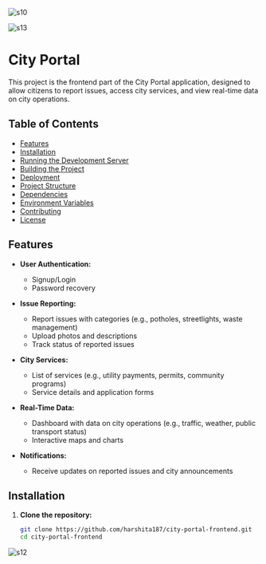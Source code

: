![s10](https://github.com/harshita187/city-portal-hackathon-frontend/assets/121415693/2282db68-3fad-47e9-9a20-5a234d2f072b)


![s13](https://github.com/harshita187/city-portal-hackathon-frontend/assets/121415693/d8058f29-fe90-48fb-adb3-77c64e81b5dd)


# City Portal 

This project is the frontend part of the City Portal application, designed to allow citizens to report issues, access city services, and view real-time data on city operations.

## Table of Contents

- [Features](#features)
- [Installation](#installation)
- [Running the Development Server](#running-the-development-server)
- [Building the Project](#building-the-project)
- [Deployment](#deployment)
- [Project Structure](#project-structure)
- [Dependencies](#dependencies)
- [Environment Variables](#environment-variables)
- [Contributing](#contributing)
- [License](#license)

## Features

- **User Authentication:**
  - Signup/Login
  - Password recovery

- **Issue Reporting:**
  - Report issues with categories (e.g., potholes, streetlights, waste management)
  - Upload photos and descriptions
  - Track status of reported issues

- **City Services:**
  - List of services (e.g., utility payments, permits, community programs)
  - Service details and application forms

- **Real-Time Data:**
  - Dashboard with data on city operations (e.g., traffic, weather, public transport status)
  - Interactive maps and charts

- **Notifications:**
  - Receive updates on reported issues and city announcements

## Installation

1. **Clone the repository:**

   ```bash
   git clone https://github.com/harshita187/city-portal-frontend.git
   cd city-portal-frontend

![s12](https://github.com/harshita187/city-portal-hackathon-frontend/assets/121415693/a61a8996-d085-4fb9-a42f-e37e53da20e0)
